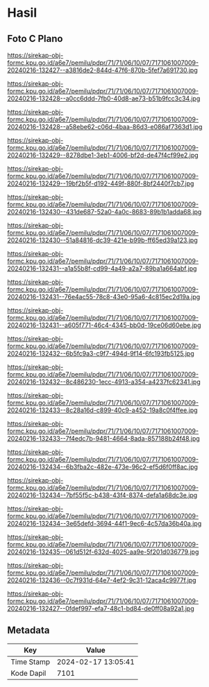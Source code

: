# Hasil

## Foto C Plano

https://sirekap-obj-formc.kpu.go.id/a6e7/pemilu/pdpr/71/71/06/10/07/7171061007009-20240216-132427--a3816de2-844d-47f6-870b-5fef7a691730.jpg

https://sirekap-obj-formc.kpu.go.id/a6e7/pemilu/pdpr/71/71/06/10/07/7171061007009-20240216-132428--a0cc6ddd-7fb0-40d8-ae73-b51b9fcc3c34.jpg

https://sirekap-obj-formc.kpu.go.id/a6e7/pemilu/pdpr/71/71/06/10/07/7171061007009-20240216-132428--a58ebe62-c06d-4baa-86d3-e086af7363d1.jpg

https://sirekap-obj-formc.kpu.go.id/a6e7/pemilu/pdpr/71/71/06/10/07/7171061007009-20240216-132429--8278dbe1-3eb1-4006-bf2d-de47f4cf99e2.jpg

https://sirekap-obj-formc.kpu.go.id/a6e7/pemilu/pdpr/71/71/06/10/07/7171061007009-20240216-132429--19bf2b5f-d192-449f-880f-8bf2440f7cb7.jpg

https://sirekap-obj-formc.kpu.go.id/a6e7/pemilu/pdpr/71/71/06/10/07/7171061007009-20240216-132430--431de687-52a0-4a0c-8683-89b1b1adda68.jpg

https://sirekap-obj-formc.kpu.go.id/a6e7/pemilu/pdpr/71/71/06/10/07/7171061007009-20240216-132430--51a84816-dc39-421e-b99b-ff65ed39a123.jpg

https://sirekap-obj-formc.kpu.go.id/a6e7/pemilu/pdpr/71/71/06/10/07/7171061007009-20240216-132431--a1a55b8f-cd99-4a49-a2a7-89ba1a664abf.jpg

https://sirekap-obj-formc.kpu.go.id/a6e7/pemilu/pdpr/71/71/06/10/07/7171061007009-20240216-132431--76e4ac55-78c8-43e0-95a6-4c815ec2d19a.jpg

https://sirekap-obj-formc.kpu.go.id/a6e7/pemilu/pdpr/71/71/06/10/07/7171061007009-20240216-132431--a605f771-46c4-4345-bb0d-19ce06d60ebe.jpg

https://sirekap-obj-formc.kpu.go.id/a6e7/pemilu/pdpr/71/71/06/10/07/7171061007009-20240216-132432--6b5fc9a3-c9f7-494d-9f14-6fc193fb5125.jpg

https://sirekap-obj-formc.kpu.go.id/a6e7/pemilu/pdpr/71/71/06/10/07/7171061007009-20240216-132432--8c486230-1ecc-4913-a354-a4237fc62341.jpg

https://sirekap-obj-formc.kpu.go.id/a6e7/pemilu/pdpr/71/71/06/10/07/7171061007009-20240216-132433--8c28a16d-c899-40c9-a452-19a8c0f4ffee.jpg

https://sirekap-obj-formc.kpu.go.id/a6e7/pemilu/pdpr/71/71/06/10/07/7171061007009-20240216-132433--7f4edc7b-9481-4664-8ada-857188b24f48.jpg

https://sirekap-obj-formc.kpu.go.id/a6e7/pemilu/pdpr/71/71/06/10/07/7171061007009-20240216-132434--6b3fba2c-482e-473e-96c2-ef5d6f0ff8ac.jpg

https://sirekap-obj-formc.kpu.go.id/a6e7/pemilu/pdpr/71/71/06/10/07/7171061007009-20240216-132434--7bf55f5c-b438-43f4-8374-defa1a68dc3e.jpg

https://sirekap-obj-formc.kpu.go.id/a6e7/pemilu/pdpr/71/71/06/10/07/7171061007009-20240216-132434--3e65defd-3694-44f1-9ec6-4c57da36b40a.jpg

https://sirekap-obj-formc.kpu.go.id/a6e7/pemilu/pdpr/71/71/06/10/07/7171061007009-20240216-132435--061d512f-632d-4025-aa9e-5f201d036779.jpg

https://sirekap-obj-formc.kpu.go.id/a6e7/pemilu/pdpr/71/71/06/10/07/7171061007009-20240216-132436--0c7f931d-64e7-4ef2-9c31-12aca4c9977f.jpg

https://sirekap-obj-formc.kpu.go.id/a6e7/pemilu/pdpr/71/71/06/10/07/7171061007009-20240216-132427--0fdef997-efa7-48c1-bd84-de0ff08a92a1.jpg


## Metadata

| Key        | Value               |
| ---------- | ------------------- |
| Time Stamp | 2024-02-17 13:05:41 |
| Kode Dapil | 7101                |



